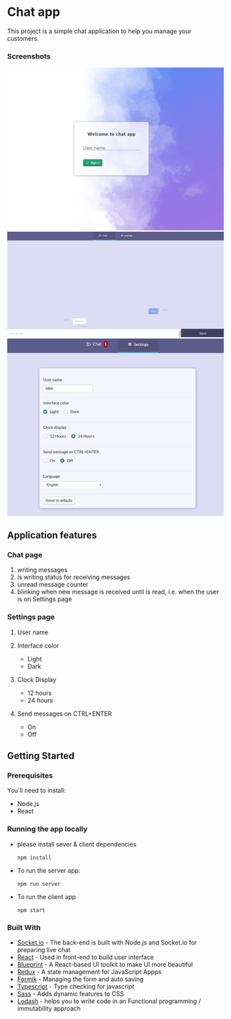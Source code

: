 # Chat app

This project is a simple chat application to help you manage your customers.

### Screenshots

![login](https://github.com/sheidaee/chat-app/blob/master/screenshots/login.JPG)
![chat](https://github.com/sheidaee/chat-app/blob/master/screenshots/chat.JPG)
![settings](https://github.com/sheidaee/chat-app/blob/master/screenshots/settings.JPG)

## Application features

### Chat page

1. writing messages
2. is writing status for receiving messages
3. unread message counter
4. blinking when new message is received until is read, i.e. when the user is on Settings page

### Settings page

1. User name
2. Interface color

   - Light
   - Dark

3. Clock Display

   - 12 hours
   - 24 hours

4. Send messages on CTRL+ENTER

   - On
   - Off

## Getting Started

### Prerequisites

You'll need to install:

* Node.js
* React

### Running the app locally

* please install sever & client dependencies

  ```shell
  npm install
  ```

* To run the server app:

  ```shell
  npm run server
  ```

* To run the client app

  ```shell
  npm start
  ```

### Built With

* [Socket.io](http://socket.io/) - The back-end is built with Node.js and Socket.io for preparing live chat
* [React](https://reactjs.org/) - Used in front-end to build user interface
* [Blueprint](https://reactjs.org/) - A React-based UI toolkit to make UI more beautiful
* [Redux](https://redux.js.org/) - A state management for JavaScript Appps
* [Formik](https://github.com/jaredpalmer/formik) - Managing the form and auto saving
* [Typescript](https://www.typescriptlang.org/) - Type checking for javascript
* [Sass](https://sass-lang.com/) - Adds dynamic features to CSS
* [Lodash](https://lodash.com/) - helps you to write code in an Functional programming / immutability approach
